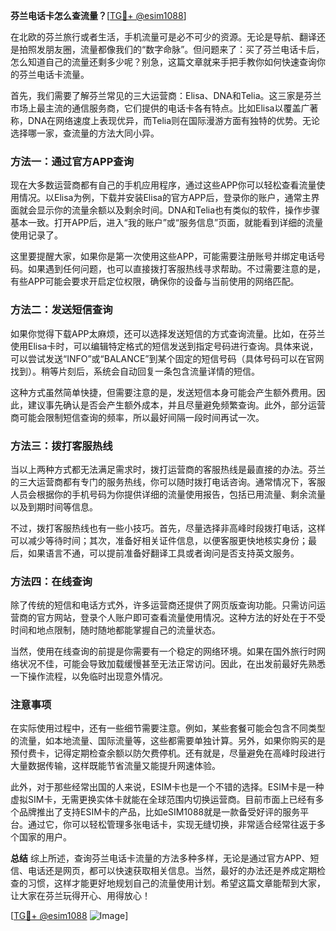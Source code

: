 **芬兰电话卡怎么查流量？**[[TG💪+ @esim1088](https://t.me/s/esim1088)]

在北欧的芬兰旅行或者生活，手机流量可是必不可少的资源。无论是导航、翻译还是拍照发朋友圈，流量都像我们的“数字命脉”。但问题来了：买了芬兰电话卡后，怎么知道自己的流量还剩多少呢？别急，这篇文章就来手把手教你如何快速查询你的芬兰电话卡流量。

首先，我们需要了解芬兰常见的三大运营商：Elisa、DNA和Telia。这三家是芬兰市场上最主流的通信服务商，它们提供的电话卡各有特点。比如Elisa以覆盖广著称，DNA在网络速度上表现优异，而Telia则在国际漫游方面有独特的优势。无论选择哪一家，查流量的方法大同小异。

### **方法一：通过官方APP查询**
现在大多数运营商都有自己的手机应用程序，通过这些APP你可以轻松查看流量使用情况。以Elisa为例，下载并安装Elisa的官方APP后，登录你的账户，通常主界面就会显示你的流量余额以及剩余时间。DNA和Telia也有类似的软件，操作步骤基本一致。打开APP后，进入“我的账户”或“服务信息”页面，就能看到详细的流量使用记录了。

这里要提醒大家，如果你是第一次使用这些APP，可能需要注册账号并绑定电话号码。如果遇到任何问题，也可以直接拨打客服热线寻求帮助。不过需要注意的是，有些APP可能会要求开启定位权限，确保你的设备与当前使用的网络匹配。

### **方法二：发送短信查询**
如果你觉得下载APP太麻烦，还可以选择发送短信的方式查询流量。比如，在芬兰使用Elisa卡时，可以编辑特定格式的短信发送到指定号码进行查询。具体来说，可以尝试发送“INFO”或“BALANCE”到某个固定的短信号码（具体号码可以在官网找到）。稍等片刻后，系统会自动回复一条包含流量详情的短信。

这种方式虽然简单快捷，但需要注意的是，发送短信本身可能会产生额外费用。因此，建议事先确认是否会产生额外成本，并且尽量避免频繁查询。此外，部分运营商可能会限制短信查询的频率，所以最好间隔一段时间再试一次。

### **方法三：拨打客服热线**
当以上两种方式都无法满足需求时，拨打运营商的客服热线是最直接的办法。芬兰的三大运营商都有专门的服务热线，你可以随时拨打电话咨询。通常情况下，客服人员会根据你的手机号码为你提供详细的流量使用报告，包括已用流量、剩余流量以及到期时间等信息。

不过，拨打客服热线也有一些小技巧。首先，尽量选择非高峰时段拨打电话，这样可以减少等待时间；其次，准备好相关证件信息，以便客服更快地核实身份；最后，如果语言不通，可以提前准备好翻译工具或者询问是否支持英文服务。

### **方法四：在线查询**
除了传统的短信和电话方式外，许多运营商还提供了网页版查询功能。只需访问运营商的官方网站，登录个人账户即可查看流量使用情况。这种方法的好处在于不受时间和地点限制，随时随地都能掌握自己的流量状态。

当然，使用在线查询的前提是你需要有一个稳定的网络环境。如果在国外旅行时网络状况不佳，可能会导致加载缓慢甚至无法正常访问。因此，在出发前最好先熟悉一下操作流程，以免临时出现意外情况。

### **注意事项**
在实际使用过程中，还有一些细节需要注意。例如，某些套餐可能会包含不同类型的流量，如本地流量、国际流量等，这些都需要单独计算。另外，如果你购买的是预付费卡，记得定期检查余额以防欠费停机。还有就是，尽量避免在高峰时段进行大量数据传输，这样既能节省流量又能提升网速体验。

此外，对于那些经常出国的人来说，ESIM卡也是一个不错的选择。ESIM卡是一种虚拟SIM卡，无需更换实体卡就能在全球范围内切换运营商。目前市面上已经有多个品牌推出了支持ESIM卡的产品，比如eSIM1088就是一款备受好评的服务平台。通过它，你可以轻松管理多张电话卡，实现无缝切换，非常适合经常往返于多个国家的用户。

**总结**
综上所述，查询芬兰电话卡流量的方法多种多样，无论是通过官方APP、短信、电话还是网页，都可以快速获取相关信息。当然，最好的办法还是养成定期检查的习惯，这样才能更好地规划自己的流量使用计划。希望这篇文章能帮到大家，让大家在芬兰玩得开心、用得放心！

[[TG💪+ @esim1088](https://t.me/s/esim1088) ![Image](https://i.postimg.cc/4NQfJmqS/Snipaste-2025-05-13-00-14-12.png)]